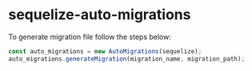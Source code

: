 # sequelize-auto-migrations
To generate migration file follow the steps below:
```ts
const auto_migrations = new AutoMigrations(sequelize);  
auto_migrations.generateMigration(migration_name, migration_path);
```
